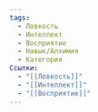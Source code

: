 ```yaml
---
tags:
  - Ловкость
  - Интеллект
  - Восприятие
  - Навык/Алхимия
  - Категория
Ссылки:
  - "[[Ловкость]]"
  - "[[Интеллект]]"
  - "[[Восприятие]]"
---
```

